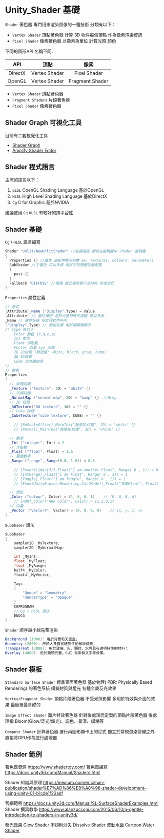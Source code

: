 # Unity_Shader 基礎

`Shader` 著色器 專門用來渲染圖像的一種技術 分類有以下：
- `Vertex Shader` 頂點著色器 計算 3D 物件每個頂點 作為像素渲染資訊
- `Pixel Shader` 像素著色器 以像素為單位 計算光照 顏色

不同的圖形API 名稱不同:

|   API   |     頂點      |      像素       |
| :-----: | :-----------: | :-------------: |
| DirectX | Vertex Shader |  Pixel Shader   |
| OpenGL  | Vertex Shader | Fragment Shader |
- `Vertex Shader` 頂點著色器
- `Fragment Shaders` 片段著色器
- `Pixel Shader` 像素著色器

## Shader Graph 可視化工具

目前有二套視覺化工具
- [Shader Graph](https://unity.com/features/shader-graph)
- [Amplify Shader Editor](http://amplify.pt/unity/amplify-shader-editor/)

## Shader 程式語言

主流的語言以下：
1. `GLSL` OpenGL Shading Language 基於OpenGL
2. `HLSL` High Level Shading Language 基於DirectX
3. `Cg` C for Graphic 基於NVIDIA

建議使用 `Cg` `HLSL` 有較好的跨平台性

## Shader 基礎

`Cg` / `HLSL` 語言編寫

```C#
Shader "Unlit/NewUnlitShader" //名稱路徑 顯示在編輯器中 Shader 選項欄
{
  Properties {} //屬性 面板中顯示參數 ex: textures, colours, parameters
  SubShader //子著色 可以多個 用於不同硬體性能配置
  {
    pass {} 
  }
  FallBack "DIFFUSE" //預備 當此著色器不支持時 則使用此
}

```

`Properties` 屬性定義
```C#
// 格式
[Attribute]_Name ("Display",Type) = Value
[Attribute] // 屬性標記 用於內置特殊的處理 可以多個
_Name // 屬性名稱 用於程式內呼叫
("Display",Type) // 面板名稱 用於編輯器顯示
/* Type 有以下
    Color 顏色 (r,g,b,a)
    Int 整型
    Float 浮點數
    Vector 向量 xyz 三維
    2D 2D紋理 (默認值: white, black, gray, bump)
    3D 3D紋理
    Cube 立方體紋理
*/
// 範例
Properties
{
  // 紋理貼圖
  _Texture ("texture", 2D) = "white" {} 
  // 法線貼圖
  _NormalMap ("normal map", 2D) = "bump" {}  //Grey
  // 3D 紋理
  _3dTexture("3d texture", 3d) = "" {}
  // Cube 纹理
  _CubeTexture("cube texture", CUBE) = "" {}
  
    // [NoScaleOffset]_MainTex("我是2D纹理", 2D) = "white" {}
    // [Normal]_MainTex("我是2D纹理", 2D) = "white" {}

  // 數字
  _Int ("integer", Int) = 2
  // 浮點數
  _Float ("float", Float) = 1.5
  // 範圍數字
  _Range ("range", Range(0.0, 1.0)) = 0.5
  
    // [PowerSlider(3)]_Float("I am another Float", Range( 0 , 1)) = 0.5
    // [IntRange]_Float("i am Float", Range( 0 , 1)) = 1
    // [Toggle]_Float("I am Toggle", Range( 0 , 1)) = 1
    // [Enum(UnityEngine.Rendering.CullMode)]_Float("我是Float", Float) = 1

  // 顏色
  _Color ("colour", Color) = (1, 0, 0, 1)    // (R, G, B, A)
    // [HDR]_Color("HDR Color", Color) = (1,1,0,1)
  // 向量
  _Vector ("Vector4", Vector) = (0, 0, 0, 0)    // (x, y, z, w)
}
```

`SubShader` 語法
```C#
SubShader
{
    sampler2D _MyTexture;
    sampler2D _MyNormalMap;

    int _MyInt;
    float _MyFloat;
    float _MyRange;
    half4 _MyColor;
    float4 _MyVector;
    
    Tags
    {
        "Queue" = "Geometry"
        "RenderType" = "Opaque"
    }
    CGPROGRAM
    // Cg / HLSL 語法
    ENDCG
}
```

`Shader` 順序越小越先輩渲染
```C#
Background (1000): 用於背景和天空盒， 
Geometry (2000): 用於大多數實體物件的預設標籤， 
Transparent (3000): 用於玻璃、火、顆粒、水等具有透明特性的材料； 
Overlay (4000): 用於鏡頭光暈、GUI 元素和文字等效果。 
```

## Shader 模板

`Standard Surface Shader` 標準表面著色器 基於物理( PBR: Physically Based Rendering) 的著色系統 模擬材質與燈光 各種金屬反光效果

`Vertex/Fragment Shader` 頂點片段著色器 不受光照影響 多用於特效與介面的效果 最簡單最基礎的

`Image Effect Shader` 圖片特效著色器 針對後處理而定製的頂點片段著色器 後處理指 Bloom(Glow/泛光/輝光)、調色、景深、模糊等

`Compute Shader` 計算著色器 運行再圖形顯卡上的程式 獨立於常規渲染管線之外 直接將GPU作為並行處理器

## Shader 範例

著色器資源
<https://www.shadertoy.com/>
著色器編寫
<https://docs.unity3d.com/Manual/Shaders.html>

Shader 知識與原理
<https://medium.com/ericzhan-publication/shader%E7%AD%86%E8%A8%98-shader-development-using-unity-01-b1cde1f23adf>

官網範例
<https://docs.unity3d.com/Manual/SL-SurfaceShaderExamples.html>
Shader 撰寫教學
<https://www.alanzucconi.com/2015/06/10/a-gentle-introduction-to-shaders-in-unity3d/>

發光效果
[Glow Shader](https://ithelp.ithome.com.tw/articles/10222347)
不規則消失
[Dissolve Shader](https://ithelp.ithome.com.tw/articles/10223309)
波動水面
[Cartoon Water Shader](https://ithelp.ithome.com.tw/articles/10223698)